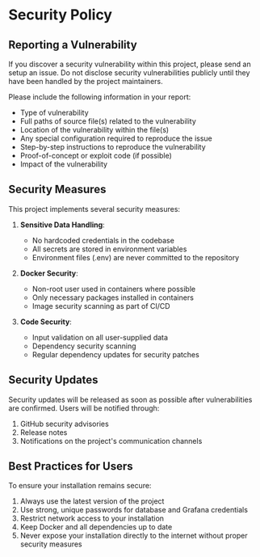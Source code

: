 # Security Policy

## Reporting a Vulnerability

If you discover a security vulnerability within this project, please send an setup an issue. Do not disclose security vulnerabilities publicly until they have been handled by the project maintainers.

Please include the following information in your report:

- Type of vulnerability
- Full paths of source file(s) related to the vulnerability
- Location of the vulnerability within the file(s)
- Any special configuration required to reproduce the issue
- Step-by-step instructions to reproduce the vulnerability
- Proof-of-concept or exploit code (if possible)
- Impact of the vulnerability

## Security Measures

This project implements several security measures:

1. **Sensitive Data Handling**:
   - No hardcoded credentials in the codebase
   - All secrets are stored in environment variables
   - Environment files (.env) are never committed to the repository

2. **Docker Security**:
   - Non-root user used in containers where possible
   - Only necessary packages installed in containers
   - Image security scanning as part of CI/CD

3. **Code Security**:
   - Input validation on all user-supplied data
   - Dependency security scanning
   - Regular dependency updates for security patches

## Security Updates

Security updates will be released as soon as possible after vulnerabilities are confirmed. Users will be notified through:

1. GitHub security advisories
2. Release notes
3. Notifications on the project's communication channels

## Best Practices for Users

To ensure your installation remains secure:

1. Always use the latest version of the project
2. Use strong, unique passwords for database and Grafana credentials
3. Restrict network access to your installation
4. Keep Docker and all dependencies up to date
5. Never expose your installation directly to the internet without proper security measures
